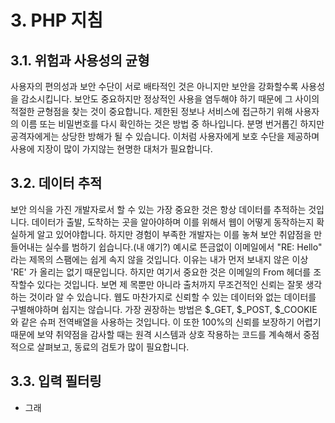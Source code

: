 # 3. PHP 지침

## 3.1. 위험과 사용성의 균형
 사용자의 편의성과 보안 수단이 서로 배타적인 것은 아니지만 보안을 강화할수록 사용성을 감소시킵니다. 보안도 중요하지만 정상적인 사용을 염두해야 하기 때문에 그 사이의 적절한 균형점을 찾는 것이 중요합니다. 제한된 정보나 서비스에 접근하기 위해 사용자의 이름 또는 비밀번호를 다시 확인하는 것은 방법 중 하나입니다. 분명 번거롭긴 하지만 공격자에게는 상당한 방해가 될 수 있습니다. 이처럼 사용자에게 보호 수단을 제공하며 사용에 지장이 많이 가지않는 현명한 대처가 필요합니다.

 ## 3.2. 데이터 추적
 보안 의식을 가진 개발자로서 할 수 있는 가장 중요한 것은 항상 데이터를 추적하는 것입니다. 데이터가 출발, 도착하는 곳을 알아야하며 이를 위해서 웹이 어떻게 동작하는지 확실하게 알고 있어야합니다. 하지만 경험이 부족한 개발자는 이를 놓쳐 보안 취얍점을 만들어내는 실수를 범하기 쉽습니다.(내 얘기?)
 예시로 뜬금없이 이메일에서 "RE: Hello" 라는 제목의 스팸에는 쉽게 속지 않을 것입니다. 이유는 내가 먼저 보내지 않은 이상 'RE' 가 올리는 없기 때문입니다. 하지만 여기서 중요한 것은 이메일의 From 헤더를 조작할수 있다는 것입니다. 보면 제    목뿐만 아니라 출처까지 무조건적인 신뢰는 잘못 생각하는 것이라 알 수 있습니다. 웹도 마찬가지로 신뢰할 수 있는 데이터와 없는 데이터를 구별해야하며 쉽지는 않습니다. 가장 권장하는 방법은 $_GET, $_POST, $_COOKIE 와 같은 슈퍼 전역배열을 사용하는 것입니다. 이 또한 100%의 신뢰를 보장하기 어렵기 때문에 보약 취약점을 감사할 때는 원격 시스템과 상호 작용하는 코드를 계속해서 중점적으로 살펴보고, 동료의 검토가 많이 필요합니다.

 ## 3.3. 입력 필터링
 - 그래
    
